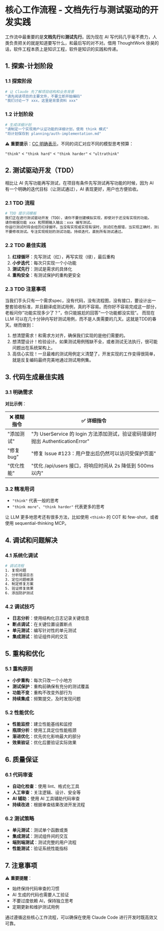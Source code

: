 # 核心工作流程 - 文档先行与测试驱动的开发实践

工作流中最重要的是**文档先行**和**测试先行**。因为现在 AI 写代码几乎毫不费力，人类负责把关的就是知道要写什么，和最后写的对不对。借用 ThoughtWork 徐昊的话，软件工程本质上是知识工程，软件是知识的实践和传递。

## 1. 探索-计划阶段

### 1.1 探索阶段

```bash
# 让 Claude 先了解项目结构和业务背景
"请先阅读项目的主要文件，不要立即开始编码"
"我们讨论一下 xxx，这里是背景资料 xxx"
```

### 1.2 计划阶段

```bash
# 生成详细计划
"请制定一个实现用户认证功能的详细计划，使用 think 模式"
"将计划保存到 planning/auth-implementation.md"
```

⚠️ **重要提示**：[CC 明确表示](https://www.anthropic.com/engineering/claude-code-best-practices)，不同的词汇对应不同的模型思考预算：

`"think"` < `"think hard"` < `"think harder"` < `"ultrathink"`

## 2. 测试驱动开发（TDD）

相比让 AI 先写功能再写测试，在项目有条件先写测试再写功能的时候，因为 AI 有一个明确的迭代目标（让测试通过），AI 表现更好，用户也方便验收。

### 2.1 TDD 流程

```bash
# TDD 提示词模板
我们正在进行测试驱动开发（TDD），请你不要创建模拟实现，即使对于还没有实现的功能。
请你根据功能 xxx 和预期输入输出：xxx 编写测试。
你运行测试时将会经历红绿循环。当没有实现或实现有误时，测试红色报错，当实现正确时，测试绿色通过。
不要修改测试。专注实现规划的测试功能。持续迭代，直到所有测试通过。
```

### 2.2 TDD 最佳实践

1. **红绿循环**：先写测试（红），再写实现（绿），最后重构
2. **小步迭代**：每次只实现一个小功能
3. **测试先行**：测试是需求的具体化
4. **重构安全**：有测试保护的重构更安全

### 2.3 TDD 注意事项
当我们手头只有一个需求spec，没有代码，没有流程图，没有接口，要设计出一整套验收标准，并且翻译成测试用例，真的不容易。而你好不容易完成这一部分，老板问你”功能实现多少了？”，你只能尴尬的回答”一个功能都没实现”。
而现在LLM 可以在几十分钟内写好测试用例，而不是人类需要的几天。这就是TDD的春天。继而做到：

1. 想清楚需求！和需求方对齐，确保我们实现的是他们需要的。
2. 想清楚设计！检验设计。如果测试用例残缺不全，或者测试无法执行，很可能问题出在系统架构上。
3. 高信心实现！一旦最难的测试用例定义清楚了，开发实现的工作变得很简单，就是反复编码最终完美地通过测试用例集。

## 3. 代码生成最佳实践

### 3.1 明确需求

**对比示例**：

| ❌ 模糊指令 | ✅ 详细指令 |
|-----------|-----------|
| "添加测试" | "为 UserService 的 login 方法添加测试，验证密码错误时抛出 AuthenticationError" |
| "修复 bug" | "修复 Issue #123：用户登出后仍然可以访问受保护页面" |
| "优化性能" | "优化 /api/users 接口，将响应时间从 2s 降低到 500ms 以内" |

### 3.2 精准用词

- `"think"` 代表一般的思考
- `"think more"`、`"think harder"` 代表更多的思考

让 LLM 更多地思考还有很多方法，比如使用 `<think>` 的 COT 和 few-shot，或者使用 sequential-thinking MCP。

## 4. 调试和问题解决

### 4.1 系统化调试

```bash
# 调试流程
1. 复现问题
2. 分析错误日志
3. 定位问题根源
4. 制定修复方案
5. 验证修复效果
6. 添加防护测试
```

### 4.2 调试技巧

- **日志分析**：使用结构化日志记录关键信息
- **断点调试**：在关键位置设置断点
- **单元测试**：编写针对性的单元测试
- **集成测试**：验证组件间的交互

## 5. 重构和优化

### 5.1 重构原则

- **小步重构**：每次只改一个小地方
- **测试保护**：重构前确保有充分的测试覆盖
- **功能不变**：重构不改变外部行为
- **持续集成**：频繁提交，及时发现问题

### 5.2 性能优化

- **性能监控**：建立性能基线和监控
- **瓶颈分析**：使用工具定位性能瓶颈
- **渐进优化**：优先优化影响最大的部分
- **效果验证**：优化后要验证实际效果

## 6. 质量保证

### 6.1 代码审查

- **自动化检查**：使用 lint、格式化工具
- **人工审查**：关注逻辑、设计、安全等
- **AI 辅助**：使用 AI 工具辅助代码审查
- **持续改进**：根据审查结果改进开发流程

### 6.2 测试策略

- **单元测试**：测试单个函数或类
- **集成测试**：测试组件间的交互
- **端到端测试**：测试完整的用户流程
- **性能测试**：验证系统性能指标

## 7. 注意事项

⚠️ **重要提醒**：
- 始终保持代码审查的习惯
- AI 生成的代码也需要人工验证
- 不要过度依赖 AI，保持独立思考
- 定期更新和维护测试用例

通过遵循这些核心工作流程，可以确保在使用 Claude Code 进行开发时既高效又可靠。
